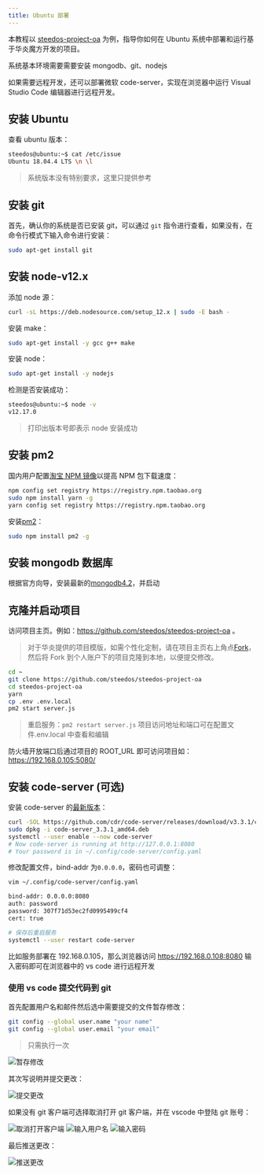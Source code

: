 ```yaml
---
title: Ubuntu 部署
---
```


本教程以 [steedos-project-oa](https://github.com/steedos/steedos-project-oa) 为例，指导你如何在 Ubuntu 系统中部署和运行基于华炎魔方开发的项目。

系统基本环境需要需要安装 mongodb、git、nodejs

如果需要远程开发，还可以部署微软 code-server，实现在浏览器中运行 Visual Studio Code 编辑器进行远程开发。

## 安装 Ubuntu

查看 ubuntu 版本：

```bash
steedos@ubuntu:~$ cat /etc/issue
Ubuntu 18.04.4 LTS \n \l
```

> 系统版本没有特别要求，这里只提供参考

## 安装 git

首先，确认你的系统是否已安装 git，可以通过 `git` 指令进行查看，如果没有，在命令行模式下输入命令进行安装：

```bash
sudo apt-get install git
```

## 安装 node-v12.x

添加 node 源：

```bash
curl -sL https://deb.nodesource.com/setup_12.x | sudo -E bash -
```

安装 make：

```bash
sudo apt-get install -y gcc g++ make
```

安装 node：

```bash
sudo apt-get install -y nodejs
```

检测是否安装成功：

```bash
steedos@ubuntu:~$ node -v
v12.17.0
```

> 打印出版本号即表示 node 安装成功

## 安装 pm2

国内用户配置[淘宝 NPM 镜像](https://developer.aliyun.com/mirror/NPM)以提高 NPM 包下载速度：

```bash
npm config set registry https://registry.npm.taobao.org
sudo npm install yarn -g
yarn config set registry https://registry.npm.taobao.org
```

安装[pm2](https://pm2.keymetrics.io/docs/usage/pm2-doc-single-page/)：

```bash
sudo npm install pm2 -g
```

## 安装 mongodb 数据库

根据官方向导，安装最新的[mongodb4.2](https://docs.mongodb.com/manual/tutorial/install-mongodb-on-ubuntu/)，并启动

## 克隆并启动项目

访问项目主页。例如：https://github.com/steedos/steedos-project-oa 。

> 对于华炎提供的项目模版，如需个性化定制，请在项目主页右上角点[Fork](https://help.github.com/en/github/getting-started-with-github/fork-a-repo)，然后将 Fork 到个人账户下的项目克隆到本地，以便提交修改。

```bash
cd ~
git clone https://github.com/steedos/steedos-project-oa
cd steedos-project-oa
yarn
cp .env .env.local
pm2 start server.js
```

> 重启服务：`pm2 restart server.js`
> 项目访问地址和端口可在配置文件.env.local 中查看和编辑

防火墙开放端口后通过项目的 ROOT_URL 即可访问项目如：https://192.168.0.105:5080/

## 安装 code-server (可选)

安装 code-server 的[最新版本](https://github.com/cdr/code-server)：

```bash
curl -SOL https://github.com/cdr/code-server/releases/download/v3.3.1/code-server_3.3.1_amd64.deb
sudo dpkg -i code-server_3.3.1_amd64.deb
systemctl --user enable --now code-server
# Now code-server is running at http://127.0.0.1:8080
# Your password is in ~/.config/code-server/config.yaml
```

修改配置文件，bind-addr 为`0.0.0.0`，密码也可调整：

```bash
vim ~/.config/code-server/config.yaml

bind-addr: 0.0.0.0:8080
auth: password
password: 307f71d53ec2fd0995499cf4
cert: true

# 保存后重启服务
systemctl --user restart code-server
```

比如服务部署在 192.168.0.105，那么浏览器访问 https://192.168.0.108:8080 输入密码即可在浏览器中的 vs code 进行远程开发

### 使用 vs code 提交代码到 git

首先配置用户名和邮件然后选中需要提交的文件暂存修改：

```bash
git config --global user.name "your name"
git config --global user.email "your email"
```

> 只需执行一次

![暂存修改](/assets/ubuntu/git暂存修改.png)

其次写说明并提交更改：

![提交更改](/assets/ubuntu/git提交更改.png)

如果没有 git 客户端可选择取消打开 git 客户端，并在 vscode 中登陆 git 账号：

![取消打开客户端](/assets/ubuntu/git取消打开客户端.png)
![输入用户名](/assets/ubuntu/git输入用户名.png)
![输入密码](/assets/ubuntu/git输入密码.png)

最后推送更改：

![推送更改](/assets/ubuntu/git推送更改.png)
